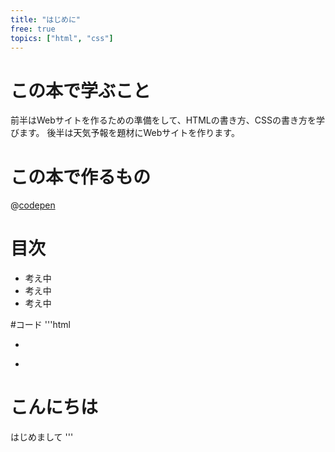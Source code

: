 ```yaml
---
title: "はじめに"
free: true
topics: ["html", "css"]
---
```

# この本で学ぶこと

前半はWebサイトを作るための準備をして、HTMLの書き方、CSSの書き方を学びます。
後半は天気予報を題材にWebサイトを作ります。

# この本で作るもの
@[codepen](https://codepen.io/hidehikokondo/pen/OJvqJRX)


# 目次
- 考え中
- 考え中
- 考え中


#コード
'''html
+ <html>
- <body>
<h1>
こんにちは
</h1>
はじめまして
</body>
</html>
'''
